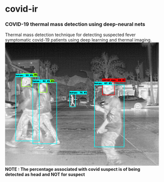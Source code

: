 # covid-ir
### COVID-19 thermal mass detection using deep-neural nets
Thermal mass detection technique for detecting suspected fever symptomatic covid-19 patients using deep learning and thermal imaging.
![Suspect prediction](/images/FLIR_08908.png)
**NOTE : The percentage associated with covid suspect is of being detected as head and NOT for suspect**
 
